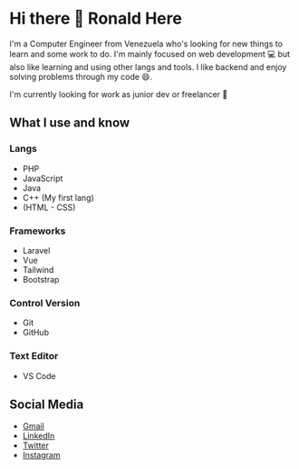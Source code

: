 # Hi there 👋 Ronald Here

I'm a Computer Engineer from Venezuela who's looking for new things to learn and some work to do. I'm mainly focused on web development :computer: but also like learning and using other langs and tools. I like backend and enjoy solving problems through my code :smile:.

I'm currently looking for work as junior dev or freelancer :memo:

## What I use and know

### Langs

+ PHP
+ JavaScript
+ Java
+ C++ (My first lang)
+ (HTML - CSS)

### Frameworks

- Laravel
- Vue
- Tailwind
- Bootstrap

### Control Version

* Git
* GitHub

### Text Editor

+ VS Code

## Social Media

- [Gmail](Mailto:ronaldblanco509@gmail.com)
- [LinkedIn](https://www.linkedin.com/in/ronald-blanco-509/)
- [Twitter](https://twitter.com/ronaldb4)
- [Instagram](https://www.instagram.com/ronaldb4/)

<!--
**rb59/rb59** is a ✨ _special_ ✨ repository because its `README.md` (this file) appears on your GitHub profile.

Here are some ideas to get you started:

- 🔭 I’m currently working on ...
- 🌱 I’m currently learning ...
- 👯 I’m looking to collaborate on ...
- 🤔 I’m looking for help with ...
- 💬 Ask me about ...
- 📫 How to reach me: ...
- 😄 Pronouns: ...
- ⚡ Fun fact: ...
-->
